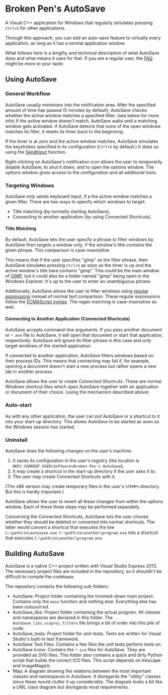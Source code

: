 Broken Pen's AutoSave
========

A Visual C++ application for Windows that regularly simulates pressing ```Ctrl+S``` for other applications.

Through this approach, you can add an auto-save feature to virtually every application, as long as it has a normal application window.

What follows here is a lengthy and technical description of what AutoSave does and what means it uses for that.
If you are a regular user, the [FAQ](./FAQ.md) might be more to your taste.


## Using AutoSave

### General Workflow

AutoSave usually minimizes into the notification area.
After the specified amount of time has passed (5 minutes by default), AutoSave checks whether the active window matches a specified filter. (see below for more info)
If the active window doesn't match, AutoSave waits until a matching window gets activated.
If AutoSave detects that none of the open windows matches its filter, it resets its timer back to the beginning.

If the timer is at zero *and* the active window matches, AutoSave simulates the keystrokes specified in its configuration (```Ctrl+S``` by default.) It does so using the [SendInput](http://msdn.microsoft.com/en-us/library/windows/desktop/ms646310%28v=vs.85%29.aspx) function.

Right-clicking on AutoSave's notification icon allows the user to temporarily disable AutoSave, to shut it down, and to open the options window.
The options window gives access to the configuration and all additional tools.

### Targeting Windows

AutoSave only sends keyboard input, if a the active window matches a given filter. There are two ways to specify which windows to target:
* Title matching (by normally starting AutoSave),
* Connecting to another application (by using Connected Shortcuts).

#### Title Matching

By default, AutoSave lets the user specify a phrase to filter windows by. AutoSave then targets a window only, if the window's title *contains* the given phrase. This comparison is case-insensitive.

This means that if the user specifies "gimp" as the filter phrase, then AutoSave simulates pressing ```Ctrl+S``` as soon as the timer is up *and* the active window's title bare contains "gimp".
This could be the main window of [GIMP](http://gimp.org), but it could also be a folder named "gimp" being open in the Windows Explorer.
It's up to the user to enter an unambiguous phrase.

Additionally, AutoSave allows the user to filter windows using [regular expressions](http://simple.wikipedia.org/wiki/Regular_expression) instead of normal text comparison.
These regular expressions follow the [ECMAScript syntax](http://www.cplusplus.com/reference/regex/ECMAScript/).
The regex matching is case-insensitive as well.

#### Connecting to Another Application (Connected Shortcuts)

AutoSave accepts command-line arguments.
If you pass another document or ```*.exe``` file to AutoSave, it will open that document or start that application, respectively.
AutoSave will ignore its filter phrase in this case and *only* target windows of the started application.

If connected to another application, AutoSave filters windows based on their process IDs.
This means that connecting may fail if, for example, opening a document doesn't start a new process but rather opens a new tab in another process.

AutoSave allows the user to create *Connected Shortcuts*.
These are normal Windows shortcut files which open AutoSave together with an application or document of their choice. (using the mechanism described above)

### Auto-start

As with any other application, the user can put AutoSave or a shortcut to it into your start-up directory.
This allows AutoSave to be started as soon as the Windows session has started.

### Uninstall

AutoSave does the following changes on the user's machine:
1. It saves its configuration in the user's registry (the location is ```HKEY_CURRENT_USER\Software\Broken Pen's AutoSave```);
2. It may create a shortcut in the start-up directory if the user asks it to;
3. The user may create Connected Shortcuts with it.

(The x86 version may create temporary files in the user's ```%TEMP%``` directory.
But this is hardly important.)

AutoSave allows the user to revert all these changes from within the options window.
Each of these three steps may be performed separately.

Concerning the Connected Shortcuts, AutoSave lets the user choose whether they should be deleted or converted into normal shortcuts.
The latter would convert a shortcut that executes the line ```C:\path\to\autosave.exe C:\path\to\another\program.exe``` into a shortcut that executes ```C:\path\to\another\program.exe```.

## Building AutoSave

AutoSave is a native C++ project written with Visual Studio Express 2013.
The necessary project files are included in the repository, so it shouldn't be difficult to compile the codebase.

The repository contains the following sub-folders:
* AutoSave: Project folder containing the trimmed-down main project. Contains only the ```main``` function and nothing else. Everything else has been outsourced.
* AutoSave_libs: Project folder containing the actual program. All classes and namespaces are declared in this folder. The ```AutoSave_libs.vcxproj.filters``` file brings a bit of order into this pile of code.
* AutoSave_tests: Project folder for unit-tests. Tests are written for Visual Studio's built-in test framework.
* AutoSave Test Files: Contains a few files the unit tests perform tests on.
* AutoSave Icons: Contains the ```*.ico``` files for AutoSave. They are provided as SVG files. This folder also contains a quick and dirty Python script that builds the correct ICO files. This script depends on Inkscape and ImageMagick.
* Map: A diagram showing the relations between the most important classes and namespaces in AutoSave. It disregards the "utility" classes since these would clutter it up considerably. The diagram looks a bit like a UML class diagram but disregards most requirements.


